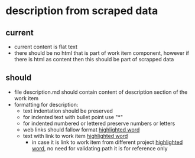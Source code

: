 # description from scraped data

## current
* current content is flat text
* there should be no html that is part of work item component,
    however if there is html as content then this should be part of scrapped data

## should
* file description.md should contain content of description section of the work item
* formatting for description:
    * text indentation should be preserved
    * for indented text with bullet point use "*"
    * for indented numbered or lettered preserve numbers or letters
    * web links should fallow format [highlighted word](https://somewebsite.local) 
    * text with link to work item [highlighted word](<absolute path>)
        * in case it is link to work item from different project [highlighted word](<absolute path>),
            no need for validating path it is for reference only

